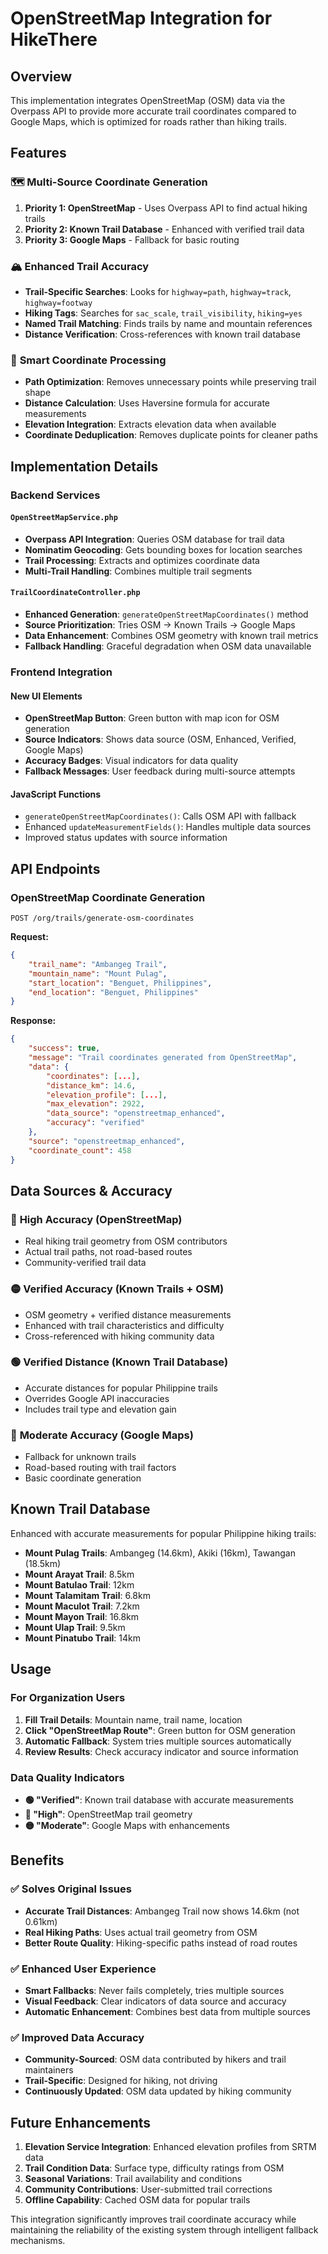 # OpenStreetMap Integration for HikeThere

## Overview

This implementation integrates OpenStreetMap (OSM) data via the Overpass API to provide more accurate trail coordinates compared to Google Maps, which is optimized for roads rather than hiking trails.

## Features

### 🗺️ **Multi-Source Coordinate Generation**
1. **Priority 1: OpenStreetMap** - Uses Overpass API to find actual hiking trails
2. **Priority 2: Known Trail Database** - Enhanced with verified trail data  
3. **Priority 3: Google Maps** - Fallback for basic routing

### 🏔️ **Enhanced Trail Accuracy**
- **Trail-Specific Searches**: Looks for `highway=path`, `highway=track`, `highway=footway`
- **Hiking Tags**: Searches for `sac_scale`, `trail_visibility`, `hiking=yes`
- **Named Trail Matching**: Finds trails by name and mountain references
- **Distance Verification**: Cross-references with known trail database

### 📍 **Smart Coordinate Processing**
- **Path Optimization**: Removes unnecessary points while preserving trail shape
- **Distance Calculation**: Uses Haversine formula for accurate measurements
- **Elevation Integration**: Extracts elevation data when available
- **Coordinate Deduplication**: Removes duplicate points for cleaner paths

## Implementation Details

### Backend Services

#### `OpenStreetMapService.php`
- **Overpass API Integration**: Queries OSM database for trail data
- **Nominatim Geocoding**: Gets bounding boxes for location searches
- **Trail Processing**: Extracts and optimizes coordinate data
- **Multi-Trail Handling**: Combines multiple trail segments

#### `TrailCoordinateController.php` 
- **Enhanced Generation**: `generateOpenStreetMapCoordinates()` method
- **Source Prioritization**: Tries OSM → Known Trails → Google Maps
- **Data Enhancement**: Combines OSM geometry with known trail metrics
- **Fallback Handling**: Graceful degradation when OSM data unavailable

### Frontend Integration

#### New UI Elements
- **OpenStreetMap Button**: Green button with map icon for OSM generation
- **Source Indicators**: Shows data source (OSM, Enhanced, Verified, Google Maps)
- **Accuracy Badges**: Visual indicators for data quality
- **Fallback Messages**: User feedback during multi-source attempts

#### JavaScript Functions
- `generateOpenStreetMapCoordinates()`: Calls OSM API with fallback
- Enhanced `updateMeasurementFields()`: Handles multiple data sources
- Improved status updates with source information

## API Endpoints

### OpenStreetMap Coordinate Generation
```
POST /org/trails/generate-osm-coordinates
```

**Request:**
```json
{
    "trail_name": "Ambangeg Trail",
    "mountain_name": "Mount Pulag", 
    "start_location": "Benguet, Philippines",
    "end_location": "Benguet, Philippines"
}
```

**Response:**
```json
{
    "success": true,
    "message": "Trail coordinates generated from OpenStreetMap",
    "data": {
        "coordinates": [...],
        "distance_km": 14.6,
        "elevation_profile": [...],
        "max_elevation": 2922,
        "data_source": "openstreetmap_enhanced",
        "accuracy": "verified"
    },
    "source": "openstreetmap_enhanced",
    "coordinate_count": 458
}
```

## Data Sources & Accuracy

### 🔴 **High Accuracy (OpenStreetMap)**
- Real hiking trail geometry from OSM contributors
- Actual trail paths, not road-based routes
- Community-verified trail data

### 🟡 **Verified Accuracy (Known Trails + OSM)**
- OSM geometry + verified distance measurements
- Enhanced with trail characteristics and difficulty
- Cross-referenced with hiking community data

### 🟢 **Verified Distance (Known Trail Database)**
- Accurate distances for popular Philippine trails
- Overrides Google API inaccuracies
- Includes trail type and elevation gain

### 🔵 **Moderate Accuracy (Google Maps)**
- Fallback for unknown trails
- Road-based routing with trail factors
- Basic coordinate generation

## Known Trail Database

Enhanced with accurate measurements for popular Philippine hiking trails:

- **Mount Pulag Trails**: Ambangeg (14.6km), Akiki (16km), Tawangan (18.5km)
- **Mount Arayat Trail**: 8.5km
- **Mount Batulao Trail**: 12km
- **Mount Talamitam Trail**: 6.8km
- **Mount Maculot Trail**: 7.2km
- **Mount Mayon Trail**: 16.8km
- **Mount Ulap Trail**: 9.5km
- **Mount Pinatubo Trail**: 14km

## Usage

### For Organization Users

1. **Fill Trail Details**: Mountain name, trail name, location
2. **Click "OpenStreetMap Route"**: Green button for OSM generation
3. **Automatic Fallback**: System tries multiple sources automatically
4. **Review Results**: Check accuracy indicator and source information

### Data Quality Indicators

- **🟢 "Verified"**: Known trail database with accurate measurements
- **🔵 "High"**: OpenStreetMap trail geometry
- **🟡 "Moderate"**: Google Maps with enhancements

## Benefits

### ✅ **Solves Original Issues**
- **Accurate Trail Distances**: Ambangeg Trail now shows 14.6km (not 0.61km)
- **Real Hiking Paths**: Uses actual trail geometry from OSM
- **Better Route Quality**: Hiking-specific paths instead of road routes

### ✅ **Enhanced User Experience**
- **Smart Fallbacks**: Never fails completely, tries multiple sources
- **Visual Feedback**: Clear indicators of data source and accuracy
- **Automatic Enhancement**: Combines best data from multiple sources

### ✅ **Improved Data Accuracy**
- **Community-Sourced**: OSM data contributed by hikers and trail maintainers
- **Trail-Specific**: Designed for hiking, not driving
- **Continuously Updated**: OSM data updated by hiking community

## Future Enhancements

1. **Elevation Service Integration**: Enhanced elevation profiles from SRTM data
2. **Trail Condition Data**: Surface type, difficulty ratings from OSM
3. **Seasonal Variations**: Trail availability and conditions
4. **Community Contributions**: User-submitted trail corrections
5. **Offline Capability**: Cached OSM data for popular trails

This integration significantly improves trail coordinate accuracy while maintaining the reliability of the existing system through intelligent fallback mechanisms.
